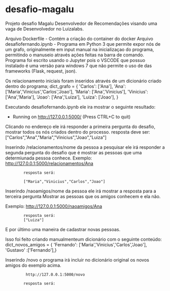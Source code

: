 # desafio-magalu
Projeto desafio Magalu Desenvolvedor de Recomendações visando uma vaga de Desenvolvedor no Luizalabs.

Arquivo Dockerfile - Contém a criação do container do docker
Arquivo desafiofernando.ipynb - Programa em Python 3 que permite expor nós de um grafo, originalmente em input manual na inicializaçao do programa, permitindo o manuseio através ações feitas na barra de comando. Programa foi escrito usando o Jupyter pois o VSCODE que possuo instalado é uma versão para windows 7 que não permite o uso de das frameworks (Flask, request, json).

Os relacionamento iniciais foram inseridos através de um dicionário criado dentro do programa;
dict_grafo = {
            'Carlos': ['Ana'],
            'Ana': ['Maria','Vinicius','Carlos','Joao'],
            'Maria': ['Ana','Vinicius'],
            'Vinicius': ['Ana','Maria'],
            'Joao': ['Ana','Luiza'],
            'Luiza': ['Joao'],
}

Executando desafiofernando.ipynb ele ira mostrar o seguinte resultado:
* Running on http://127.0.0.1:5000/ (Press CTRL+C to quit)

Clicando no endereço ele irá responder a primeira pergunta do desafio, mostrar todos os nós criados dentro do processo. resposta deve ser:
["Carlos","Ana","Maria","Vinicius","Joao","Luiza"]

Inserindo /relacionamentos/nome da pessoa a pesquisar ele irá responder a segunda pergunta do desafio que é mostrar as pessoas que uma determiunada pessoa conhece.
Exemplo:
            http://127.0.0.1:5000/relacionamentos/Ana
            
            resposta será:
            
            ["Maria","Vinicius","Carlos","Joao"]
            
Inserindo /naoamigos/nome da pessoa ele irá mostrar a resposta para a terceira pergunta Mostrar as pessoas que os amigos conhecem e ela não.

Exemplo:
            http://127.0.0.1:5000/naoamigos/Ana
            
            resposta será:
            ["Luiza"]
            
E por último uma maneira de cadastrar novas pessoas.

Isso foi feito criando manualmenteum dicionário com o seguinte conteúdo:
            dict_novos_amigos = {
            'Fernando': ['Maria','Vinicius','Carlos','Joao'],
            'Gustavo' :['Fernando'],}
            
 Inserindo /novo o programa irá incluir no dicionário original os novos amigos do exemplo acima.
 
             http://127.0.0.1:5000/novo
            
            resposta será:


